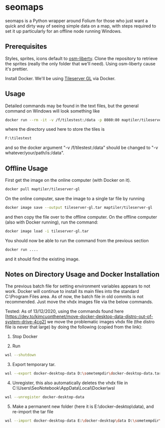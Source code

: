 # seomaps

seomaps is a Python wrapper around Folium for those who just want a quick and dirty way of seeing simple data on a map, with steps required to set it up particularly for an offline node running Windows.

## Prerequisites

Styles, sprites, icons default to [osm-liberty](https://github.com/maputnik/osm-liberty). Clone the repository to retrieve the sprites (really the only folder that we'll need).
Using osm-liberty cause it's prettier.

Install Docker. We'll be using [Tileserver GL](https://tileserver.readthedocs.io/en/latest/installation.html) via Docker.

## Usage

Detailed commands may be found in the text files, but the general command on Windows will look something like

```bash
docker run --rm -it -v /f/tilestest:/data -p 8080:80 maptiler/tileserver-gl --mbtiles osm-2017-07-03-v3_6_1-planet.mbtiles --verbose -c osm_liberty_config.json
```

where the directory used here to store the tiles is

```bash
F:\tilestest
```

and so the docker argument "-v /f/tilestest:/data" should be changed to "-v whatever/your/path/is:/data".


## Offline Usage

First get the image on the online computer (with Docker on it).

```bash
docker pull maptiler/tileserver-gl
```

On the online computer, save the image to a single tar file by running

```bash
docker image save --output tileserver-gl.tar maptiler/tileserver-gl
```

and then copy the file over to the offline computer.
On the offline computer (also with Docker running), run the command:

```bash
docker image load -i tileserver-gl.tar
```

You should now be able to run the command from the previous section

```bash
docker run ....
```

and it should find the existing image.

## Notes on Directory Usage and Docker Installation

The previous batch file for setting environment variables appears to not work. Docker will continue to install its main files into the standard C:\Program Files area.
As of now, the batch file in old commits is not recommended. Just move the vhdx images file via the below commands.

Tested: As of 13/12/2020, using the commands found here [https://dev.to/kimcuonthenet/move-docker-desktop-data-distro-out-of-system-drive-4cg2] we move the problematic images
vhdx file (the distro file is never that large) by doing the following (copied from the link):

1) Stop Docker

2) Run
```bash
wsl --shutdown
```

3) Export temporary tar.
```bash
wsl --export docker-desktop-data D:\sometempdir\docker-desktop-data.tar
```

4) Unregister, this also automatically deletes the vhdx file in C:\Users\SeoNotebook\AppData\Local\Docker\wsl
```bash
wsl --unregister docker-desktop-data
```

5) Make a permanent new folder (here it is E:\docker-desktop\data), and re-import the tar file
```bash
wsl --import docker-desktop-data E:\docker-desktop\data D:\sometempdir\docker-desktop-data --version 2
```